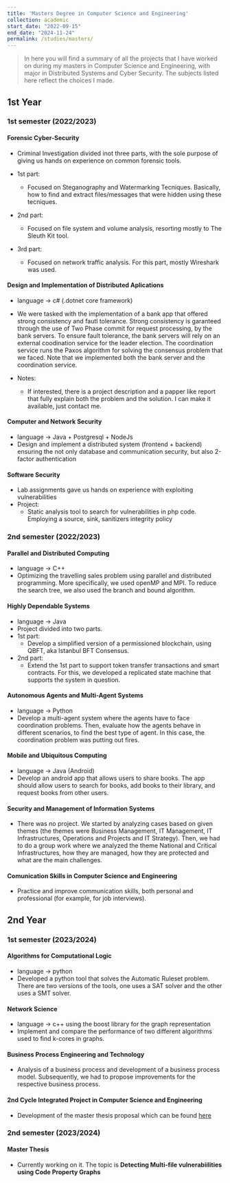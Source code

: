 ```yaml
---
title: 'Masters Degree in Computer Science and Engineering'
collection: academic
start_date: "2022-09-15"
end_date: "2024-11-24"
permalink: /studies/masters/
---
```


> In here you will find a summary of all the projects that I have worked on during my masters in Computer Science and Engineering, with major in Distributed Systems and Cyber Security. The subjects listed here reflect the choices I made.

## 1st Year

### 1st semester (2022/2023)

#### Forensic Cyber-Security

- Criminal Investigation divided inot three parts, with the sole purpose of giving us hands on experience on common forensic tools.
- 1st part:  
  
  - Focused on Steganography and Watermarking Tecniques. Basically, how to find and extract files/messages that were hidden using these tecniques.

- 2nd part:

  - Focused on file system and volume analysis, resorting mostly to The Sleuth Kit tool.

- 3rd part:

  - Focused on network traffic analysis. For this part, mostly Wireshark was used.

#### Design and Implementation of Distributed Aplications

- language -> c# (.dotnet core framework)
- We were tasked with the implementation of a bank app that offered strong consistency and fautl tolerance. Strong consistency is garanteed through the use of Two Phase commit for request processing, by the bank servers. To ensure fault tolerance, the bank servers will rely on an external coodination service for the leader election. The coordination service runs the Paxos algorithm for solving the consensus problem that we faced. Note that we implemented both the bank server and the coordination service.

- Notes:
  - If interested, there is a project description and a papper like report that fully explain both the problem and the solution. I can make it available, just contact me.

#### Computer and Network Security

- language -> Java + Postgresql + NodeJs
- Design and implement a distributed system (frontend + backend) ensuring the not only database and communication security, but also 2-factor authentication

#### Software Security

- Lab assignments gave us hands on experience with exploiting vulnerabilities
- Project:
  - Static analysis tool to search for vulnerabilities in php code. Employing a source, sink, sanitizers integrity policy
  
### 2nd semester (2022/2023)

#### Parallel and Distributed Computing

- language -> C++
- Optimizing the travelling sales problem using parallel and distributed programming. More specifically, we used openMP and MPI. To reduce the search tree, we also used the branch and bound algorithm.
  
#### Highly Dependable Systems

- language -> Java
- Project divided into two parts.
- 1st part:
  - Develop a simplified version of a permissioned blockchain, using QBFT, aka Istanbul BFT Consensus.
- 2nd part:
  - Extend the 1st part to support token transfer transactions and smart contracts. For this, we developed a replicated state machine that supports the system in question.

#### Autonomous Agents and Multi-Agent Systems

- language -> Python
- Develop a multi-agent system where the agents have to face coordination problems. Then, evaluate how the agents behave in different scenarios, to find the best type of agent. In this case, the coordination problem was putting out fires.

#### Mobile and Ubiquitous Computing

- language -> Java (Android)
- Develop an android app that allows users to share books. The app should allow users to search for books, add books to their library, and request books from other users.

#### Security and Management of Information Systems

- There was no project. We started by analyzing cases based on given themes (the themes were Business Management, IT Management, IT Infrastructures, Operations and Projects and IT Strategy). Then, we had to do a group work where we analyzed the theme National and Critical Infrastructures, how they are managed, how they are protected and what are the main challenges.

#### Comunication Skills in Computer Science and Engineering

- Practice and improve communication skills, both personal and professional (for example, for job interviews).

## 2nd Year

### 1st semester (2023/2024)

#### Algorithms for Computational Logic

- language -> python
- Developed a python tool that solves the Automatic Ruleset problem. There are two versions of the tools, one uses a SAT solver and the other uses a SMT solver.

#### Network Science

- language -> c++ using the boost library for the graph representation
- Implement and compare the performance of two different algorithms used to find k-cores in graphs.

#### Business Process Engineering and Technology

- Analysis of a business process and development of a business process model. Subsequently, we had to propose improvements for the respective business process.
  
#### 2nd Cycle Integrated Project in Computer Science and Engineering

- Development of the master thesis proposal which can be found [here](./publications/Detecting_Multi_file_Vulnerabilities_Using_Code_Property_Graphs.pdf)

### 2nd semester (2023/2024)

#### Master Thesis

- Currently working on it. The topic is **Detecting Multi-file vulnerabiilities using Code Property Graphs**
